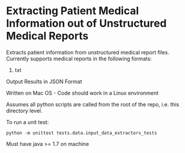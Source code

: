 # Extracting Patient Medical Information out of Unstructured Medical Reports

Extracts patient information from unstructured medical report files. Currently supports medical reports in the following formats:
   1. txt


Output Results in JSON Format

Written on Mac OS - Code should work in a Linux environment

Assumes all python scripts are called from the root of the repo, i.e. this directory level.

To run a unit test:
```
python -m unittest tests.data.input_data_extractors_tests
```

Must have java >= 1.7 on machine
